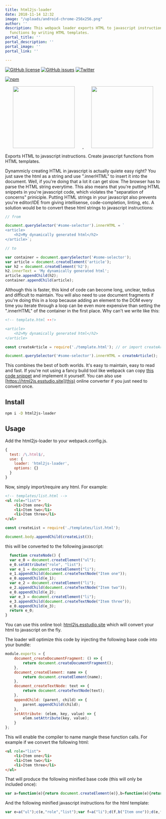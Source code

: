 ```yaml
---
title: html2js-loader
date: 2018-11-14 12:32
image: "/uploads/android-chrome-256x256.png"
author: ''
description: This webpack loader exports HTML to javascript instructions. Create javascript
  functions by writing HTML templates.
portal_title: ''
portal_description: ''
portal_image: ''
portal_link: ''

---
```

[![GitHub license](https://img.shields.io/github/license/LesterGallagher/html2js-loader.svg)](https://github.com/LesterGallagher/html2js-loader/blob/master/LICENSE.txt)
[![GitHub issues](https://img.shields.io/github/issues/LesterGallagher/html2js-loader.svg)](https://github.com/LesterGallagher/html2js-loader/issues)
[![Twitter](https://img.shields.io/twitter/url/https/www.npmjs.com/package/html2js-loader.svg?style=social)](https://twitter.com/intent/tweet?text=Wow:&url=https%3A%2F%2Fwww.npmjs.com%2Fpackage%2Fhtml2js-loader)

[![npm](/uploads/npm.png)](https://www.npmjs.com/package/html2js-loader)

<div align="center">
<a href="https://github.com/webpack/webpack">
<img width="200" height="200" vspace="" hspace="25"
src="https://worldvectorlogo.com/logos/webpack.svg">
</a>
<a href="https://html2js.esstudio.site">
<img width="200" height="200" vspace="" hspace="25"
src="https://html2js.esstudio.site/android-chrome-256x256.png">
</a>
</div>

Exports HTML to javascript instructions. Create javascript functions from HTML templates.

Dynammicly creating HTML in javascript is actually quiete easy right? You just save the html as a string and use ".innerHTML" to insert it into the document. Well, if you're doing that a lot it can get slow. The browser has to parse the HTML string everytime. This also means that you're putting HTML snippets in you're javascript code, which violates the "separation of concerns" priniciple. Putting HTML strings in your javascript also prevents you're editor/IDE from giving intellisense, code-completion, linting, etc. A solution would be to convert these html strings to javascript instructions:

```javascript
// from

document.querySelector('#some-selector').innerHTML = `
<article>
	<h2>My dynamically generated html</h2>
</article>`;
```

```javascript
// to 

var container = document.querySelector('#some-selector');
var article = document.createElement('article');
var h2 = document.createElement('h2');
h2.innerText = 'My dynamically generated html';
article.appendChild(h2);
container.appendChild(article);
```

Although this is faster, this kind of code can become long, unclear, tedius and difficult to maintain. You will also need to use document fragments if you're doing this in a loop because adding an element to the DOM every time you iterate through a loop can be even more expensive than setting the ".innerHTML" of the container in the first place. Why can't we write like this:

```html
<!-- template.html --!>

<article>
	<h2>My dynamically generated html</h2>
</article>
```

```javascript
const createArticle = require('./template.html'); // or import createArticle from './template.html';

document.querySelector('#some-selector').innerHTML = createArticle();
```

This combines the best of both worlds. It's easy to maintain, easy to read and fast. If you're not using a fancy build tool like webpack can copy [this code snippet](https://github.com/LesterGallagher/html2js/blob/master/src/index.js) and implement it yourself. You can also use [https://html2js.esstudio.site](this) online converter if you just need to convert once. 

## Install

```bash
npm i -D html2js-loader
```

## Usage

Add the html2js-loader to your webpack.config.js.

```js
{
  test: /\.html$/,
  use: {
    loader: 'html2js-loader',
    options: {}
  }
}
```

Now, simply import/require any html. For example:

```html
<!-- templates/list.html -->
<ul role="list">
    <li>Item one</li>
    <li>Item two</li>
    <li>Item three</li>
</ul>
```

```js
const createList = require('./templates/list.html');

document.body.appendChild(createList());
```

this will be converted to the following javascript:

```javascript
  function createNode() {
  var e_0 = document.createElement("ul");
  e_0.setAttribute("role", "list");
  var e_1 = document.createElement("li");
  e_1.appendChild(document.createTextNode("Item one"));
  e_0.appendChild(e_1);
  var e_2 = document.createElement("li");
  e_2.appendChild(document.createTextNode("Item two"));
  e_0.appendChild(e_2);
  var e_3 = document.createElement("li");
  e_3.appendChild(document.createTextNode("Item three"));
  e_0.appendChild(e_3);
  return e_0;
}
```

You can use this online tool: [html2js.esstudio.site](https://html2js.esstudio.site) which will convert your html to javascript on the fly.

The loader will optimize this code by injecting the following base code into your bundle:

```javascript
module.exports = {
    document_createDocumentFragment: () => {
        return document.createDocumentFragment();
    },
    document_createElement: name => {
        return document.createElement(name);
    },
    document_createTextNode: text => {
        return document.createTextNode(text);
    },
    appendChild: (parent, child) => {
        parent.appendChild(child);
    },
    setAttribute: (elem, key, value) => {
        elem.setAttribute(key, value);
    }
};
```

This will enable the compiler to name mangle these function calls. For example if we convert the following html:

```html
<ul role="list">
    <li>Item one</li>
    <li>Item two</li>
    <li>Item three</li>
</ul>
```

That will produce the following minified base code (this will only be included once):

```javascript
var a=function(e){return document.createElement(e)},b=function(e){return document.createTextNode(e)},c=function(e,f,g){return e.setAttribute(f,g)},d=function(e,f){return e.appendChild(f)}
```

And the following minified javascript instructions for the html template:

```javascript
var e=a("ul");c(e,"role","list");var f=a("li");d(f,b("Item one"));d(e,f);f=a("li");d(f,b("Item two"));d(e,f);f=a("li");d(f,b("Item three"));d(e,f);
```